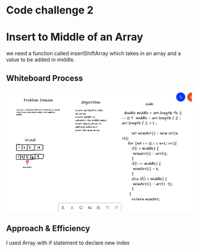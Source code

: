 # Code challenge 2


# Insert to Middle of an Array
we need  a function called insertShiftArray which takes in an array and a value to be added in middle.


## Whiteboard Process
![alt text](c2.png)


## Approach & Efficiency
I used Array with if statement to declare new index